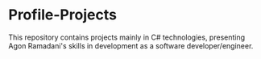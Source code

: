 # Profile-Projects
This repository contains projects mainly in C# technologies, presenting Agon Ramadani's skills in development as a software developer/engineer.
